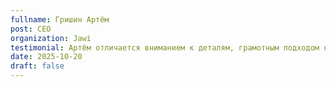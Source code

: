 ```yaml
---
fullname: Гришин Артём
post: CEO
organization: Jawi
testimonial: Артём отличается вниманием к деталям, грамотным подходом к UX/UI и стремлением сделать продукт не просто «рабочим», а действительно удобным для пользователя.
date: 2025-10-20
draft: false
---
```

